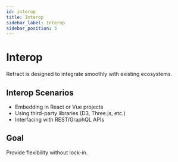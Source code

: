 ```yaml
---
id: interop
title: Interop
sidebar_label: Interop
sidebar_position: 5
---
```


# Interop

Refract is designed to integrate smoothly with existing ecosystems.

## Interop Scenarios
- Embedding in React or Vue projects
- Using third-party libraries (D3, Three.js, etc.)
- Interfacing with REST/GraphQL APIs

## Goal
Provide flexibility without lock-in.

